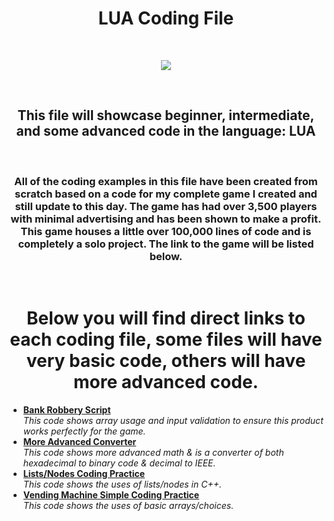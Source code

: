 <h1 align="center">LUA Coding File</h1>

<br/>
<p align="center">
  <img src="https://upload.wikimedia.org/wikipedia/commons/thumb/c/cf/Lua-Logo.svg/640px-Lua-Logo.svg.png"/>
</p>

<br/>

<h2 align="center">This file will showcase beginner, intermediate, and some advanced code in the language: LUA</h2>

<br/>

<h3 align="center">All of the coding examples in this file have been created from scratch based on a code for my complete game I created and still update to this day. The game has had over 3,500 players with minimal advertising and has been shown to make a profit. This game houses a little over 100,000 lines of code and is completely a solo project. The link to the game will be listed below.</h3>

<br/>


<h1 align="center">Below you will find direct links to each coding file, some files will have very basic code, others will have more advanced code.</h1>

<ul>
  <li><a href="https://github.com/M-HarrisJr/LUA-File/blob/main/Bank%20Robbery%20Script"><b>Bank Robbery Script</b></a><br/><i>This code shows array usage and input validation to ensure this product works perfectly for the game.</i></li>
  
  <li><a href="https://github.com/M-HarrisJr/C-Plus-Plus-File/blob/main/Hexadecimal%20to%20Binary%20%26%20Decimal%20to%20IEEE"><b>More Advanced Converter</b></a><br/>   <i>This code shows more advanced math & is a converter of both hexadecimal to binary code & decimal to IEEE.</i></li>
  
  <li><a href="https://github.com/M-HarrisJr/C-Plus-Plus-File/blob/main/List%20Code%20Using%20Nodes"><b>Lists/Nodes Coding Practice</b></a><br/><i>This code shows the uses of lists/nodes in C++.</i></li>
  
  <li><a href="https://github.com/M-HarrisJr/C-Plus-Plus-File/blob/main/Vending%20Machine%20Code"><b>Vending Machine Simple Coding Practice</b></a><br/><i>This code shows the uses of basic arrays/choices.</i></li>
</ul>
